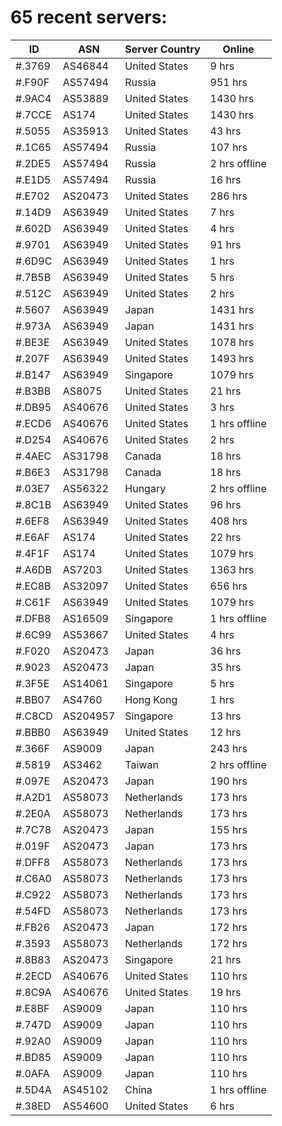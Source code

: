 # 65 recent servers:

| ID | ASN | Server Country | Online |
| ------ | ------ | ------ | ------ |
| #.3769 | AS46844 | United States | 9 hrs |
| #.F90F | AS57494 | Russia | 951 hrs |
| #.9AC4 | AS53889 | United States | 1430 hrs |
| #.7CCE | AS174 | United States | 1430 hrs |
| #.5055 | AS35913 | United States | 43 hrs |
| #.1C65 | AS57494 | Russia | 107 hrs |
| #.2DE5 | AS57494 | Russia | 2 hrs offline |
| #.E1D5 | AS57494 | Russia | 16 hrs |
| #.E702 | AS20473 | United States | 286 hrs |
| #.14D9 | AS63949 | United States | 7 hrs |
| #.602D | AS63949 | United States | 4 hrs |
| #.9701 | AS63949 | United States | 91 hrs |
| #.6D9C | AS63949 | United States | 1 hrs |
| #.7B5B | AS63949 | United States | 5 hrs |
| #.512C | AS63949 | United States | 2 hrs |
| #.5607 | AS63949 | Japan | 1431 hrs |
| #.973A | AS63949 | Japan | 1431 hrs |
| #.BE3E | AS63949 | United States | 1078 hrs |
| #.207F | AS63949 | United States | 1493 hrs |
| #.B147 | AS63949 | Singapore | 1079 hrs |
| #.B3BB | AS8075 | United States | 21 hrs |
| #.DB95 | AS40676 | United States | 3 hrs |
| #.ECD6 | AS40676 | United States | 1 hrs offline |
| #.D254 | AS40676 | United States | 2 hrs |
| #.4AEC | AS31798 | Canada | 18 hrs |
| #.B6E3 | AS31798 | Canada | 18 hrs |
| #.03E7 | AS56322 | Hungary | 2 hrs offline |
| #.8C1B | AS63949 | United States | 96 hrs |
| #.6EF8 | AS63949 | United States | 408 hrs |
| #.E6AF | AS174 | United States | 22 hrs |
| #.4F1F | AS174 | United States | 1079 hrs |
| #.A6DB | AS7203 | United States | 1363 hrs |
| #.EC8B | AS32097 | United States | 656 hrs |
| #.C61F | AS63949 | United States | 1079 hrs |
| #.DFB8 | AS16509 | Singapore | 1 hrs offline |
| #.6C99 | AS53667 | United States | 4 hrs |
| #.F020 | AS20473 | Japan | 36 hrs |
| #.9023 | AS20473 | Japan | 35 hrs |
| #.3F5E | AS14061 | Singapore | 5 hrs |
| #.BB07 | AS4760 | Hong Kong | 1 hrs |
| #.C8CD | AS204957 | Singapore | 13 hrs |
| #.BBB0 | AS63949 | United States | 12 hrs |
| #.366F | AS9009 | Japan | 243 hrs |
| #.5819 | AS3462 | Taiwan | 2 hrs offline |
| #.097E | AS20473 | Japan | 190 hrs |
| #.A2D1 | AS58073 | Netherlands | 173 hrs |
| #.2E0A | AS58073 | Netherlands | 173 hrs |
| #.7C78 | AS20473 | Japan | 155 hrs |
| #.019F | AS20473 | Japan | 173 hrs |
| #.DFF8 | AS58073 | Netherlands | 173 hrs |
| #.C6A0 | AS58073 | Netherlands | 173 hrs |
| #.C922 | AS58073 | Netherlands | 173 hrs |
| #.54FD | AS58073 | Netherlands | 173 hrs |
| #.FB26 | AS20473 | Japan | 172 hrs |
| #.3593 | AS58073 | Netherlands | 172 hrs |
| #.8B83 | AS20473 | Singapore | 21 hrs |
| #.2ECD | AS40676 | United States | 110 hrs |
| #.8C9A | AS40676 | United States | 19 hrs |
| #.E8BF | AS9009 | Japan | 110 hrs |
| #.747D | AS9009 | Japan | 110 hrs |
| #.92A0 | AS9009 | Japan | 110 hrs |
| #.BD85 | AS9009 | Japan | 110 hrs |
| #.0AFA | AS9009 | Japan | 110 hrs |
| #.5D4A | AS45102 | China | 1 hrs offline |
| #.38ED | AS54600 | United States | 6 hrs |

